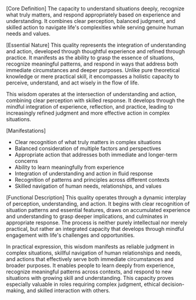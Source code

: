 [Core Definition]
The capacity to understand situations deeply, recognize what truly matters, and respond appropriately based on experience and understanding. It combines clear perception, balanced judgment, and skilled action to navigate life's complexities while serving genuine human needs and values.

[Essential Nature]
This quality represents the integration of understanding and action, developed through thoughtful experience and refined through practice. It manifests as the ability to grasp the essence of situations, recognize meaningful patterns, and respond in ways that address both immediate circumstances and deeper purposes. Unlike pure theoretical knowledge or mere practical skill, it encompasses a holistic capacity to perceive, understand, and act wisely in the flow of life.

This wisdom operates at the intersection of understanding and action, combining clear perception with skilled response. It develops through the mindful integration of experience, reflection, and practice, leading to increasingly refined judgment and more effective action in complex situations.

[Manifestations]
- Clear recognition of what truly matters in complex situations
- Balanced consideration of multiple factors and perspectives
- Appropriate action that addresses both immediate and longer-term concerns
- Ability to learn meaningfully from experience
- Integration of understanding and action in fluid response
- Recognition of patterns and principles across different contexts
- Skilled navigation of human needs, relationships, and values

[Functional Description]
This quality operates through a dynamic interplay of perception, understanding, and action. It begins with clear recognition of situation patterns and essential features, draws on accumulated experience and understanding to grasp deeper implications, and culminates in appropriate response. The process is neither purely intellectual nor merely practical, but rather an integrated capacity that develops through mindful engagement with life's challenges and opportunities.

In practical expression, this wisdom manifests as reliable judgment in complex situations, skillful navigation of human relationships and needs, and actions that effectively serve both immediate circumstances and broader purposes. It enables people to learn deeply from experience, recognize meaningful patterns across contexts, and respond to new situations with growing skill and understanding. This capacity proves especially valuable in roles requiring complex judgment, ethical decision-making, and skilled interaction with others.